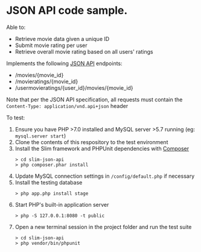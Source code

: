 # JSON API code sample.

Able to:
* Retrieve movie data given a unique ID
* Submit movie rating per user
* Retrieve overall movie rating based on all users' ratings

Implements the following [JSON API](http://jsonapi.org/format/) endpoints:
* /movies/{movie_id}
* /movieratings/{movie_id}
* /usermovieratings/{user_id}/movies/{movie_id}

Note that per the JSON API specification, all requests must contain the `Content-Type: application/vnd.api+json` header 

To test:
1. Ensure you have PHP >7.0 installed and MySQL server >5.7 running (eg: `mysql.server start`)
1. Clone the contents of this respository to the test environment
1. Install the Slim framework and PHPUnit dependencies with [Composer](https://getcomposer.org)
   ```
   > cd slim-json-api
   > php composer.phar install
   ```
4. Update MySQL connection settings in `/config/default.php` if necessary
5. Install the testing database
   ```
   > php app.php install stage
   ```
6. Start PHP's built-in application server
   ```
   > php -S 127.0.0.1:8080 -t public
   ```
7. Open a new terminal session in the project folder and run the test suite
   ```
   > cd slim-json-api
   > php vendor/bin/phpunit
   ```
